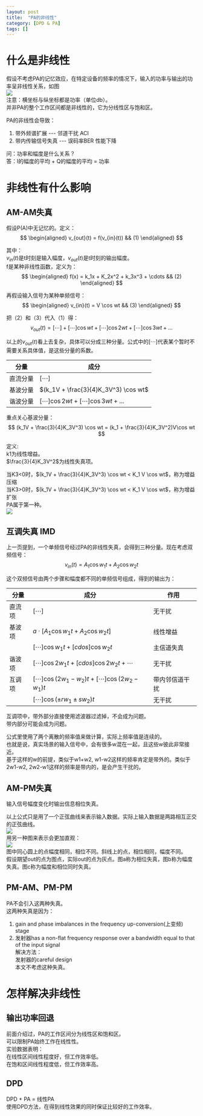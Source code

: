```yaml
---
layout: post
title:  "PA的非线性"
category: [DPD & PA]
tags: []
---
```


# 什么是非线性

假设不考虑PA的记忆效应，在特定设备的频率的情况下，输入的功率与输出的功率呈非线性关系，如图  
![](http://windmissing.github.io/images/2020/2.png)  
注意：横坐标与纵坐标都是功率（单位db）。  
并非PA的整个工作区间都是非线性的，它为分线性区与饱和区。  


PA的非线性会导致：  
1. 带外频谱扩展 --- 邻道干扰 ACI  
2. 带内传输信号失真 --- 误码率BER 性能下降

问：功率和幅度是什么关系？  
答：I的幅度的平均 + Q的幅度的平均 = 功率

# 非线性有什么影响

## AM-AM失真

假设P(A)中无记忆的。定义：  
$$
\begin{aligned}
v_{out}(t) = f(v_{in}(t))   && (1)
\end{aligned}
$$

其中：  
$v_{in}(t)$是t时刻是输入幅度，$v_{out}(t)$是t时刻的输出幅度。  
f是某种非线性函数，定义为：  
$$
\begin{aligned}
f(x) = k_1x + K_2x^2 + k_3x^3 + \cdots   && (2)
\end{aligned}
$$

再假设输入信号为某种单频信号：  
$$
\begin{aligned}
v_{in}(t) = V \cos wt   && (3)
\end{aligned}
$$

把（2）和（3）代入（1）得：  
$$
v_{out}(t) = [\cdots] + [\cdots] \cos wt +  [\cdots] \cos 2wt + [\cdots] \cos 3wt + ...
$$

以上的$v_{out}(t)$看上去复杂，具体可以分成三种分量。公式中的$[\cdots]$代表某个暂时不需要关系具体值，是这些分量的系数。  

|分量|成分|
|---|---|
|直流分量|$[\cdots]$|
|基波分量|$(k_1V + \frac{3}{4}K_3V^3) \cos wt$|
|谐波分量|$[\cdots] \cos 2wt + [\cdots] \cos 3wt + ...$|

重点关心基波分量：  
$$
(k_1V + \frac{3}{4}K_3V^3) \cos wt  = (k_1 + \frac{3}{4}K_3V^2)V\cos wt
$$

定义:  
k1为线性增益。  
$\frac{3}{4}K_3V^2$为线性失真项。  

当K3<0时，$(k_1V + \frac{3}{4}K_3V^3) \cos wt < K_1 V \cos wt$，称为增益压缩  
当K3>0时，$(k_1V + \frac{3}{4}K_3V^3) \cos wt < K_1 V \cos wt$，称为增益扩张    
PA属于第一种。  
![](http://windmissing.github.io/images/2020/3.png)  

## 互调失真 IMD

上一页提到，一个单频信号经过PA的非线性失真，会得到三种分量。现在考虑双频信号：　　
$$
v_{in}(t) = A_1\cos w_1t + A_2\cos w_2 t
$$

这个双频信号由两个步骤和幅度都不同的单频信号组成，得到的输出为：  

|分量|成分|作用|
|---|---|---|
|直流项|$[\cdots]$|无干扰|
|基波项|$a\cdot [A_1\cos w_1t + A_2\cos w_2 t]$ | 线性增益|
||$[\cdots]\cos w_1 t+ [cdos]\cos w_2 t$|主信道失真|
|谐波项|$[\cdots]\cos 2w_1 t+ [cdos]\cos 2w_2 t + \cdots$|无干扰|
|互调项|$[\cdots]\cos(2w_1 - w_2)t$ + $[\cdots]\cos(2w_2 - w_1)t$|带内邻信道干扰|
||$[\cdots]\cos(\pm rw_1 \pm sw_2)t$|无干扰|

互调项中，带外部分直接使用滤波器过滤掉，不会成为问题。  
带内部分可能会成为问题。 

公式里使用了两个离散的频率值来做计算，实际上频率值是连续的。  
也就是说，真实场景的输入信号中，会有很多w混在一起，且这些w彼此非常接近。  
基于这样的w的前提，类似于w1+w2, w1-w2这样的频率肯定是带外的。类似于2w1-w2, 2w2-w1这样的频率是带内的，是会产生干扰的。  

## AM-PM失真

输入信号幅度变化时输出信息相位失真。  

以上公式只是用了一个正弦曲线来表示输入数据。实际上输入数据是两路相互正交的正弦曲线。  
![](http://windmissing.github.io/images/2020/4.jpg)  
用另一种图来表示会更加直观：  
![](http://windmissing.github.io/images/2020/5.png)  
图中同心圆上的点幅度相同，相位不同。斜线上的点，相位相同，幅度不同。  
假设期望out的点为图点，实际out的点为灰点。图a称为相位失真，图b称为幅度失真。图c称为幅度和相位同时失真。

## PM-AM、PM-PM

PA不会引入这两种失真。  
这两种失真是因为：  
1. gain and phase imbalances in the frequency up-conversion(上变频) stage  
2. 发射器has a non-flat frequency response over a bandwidth equal to that of the input signal  
解决方法：  
发射器的careful design    
本文不考虑这种失真。   

# 怎样解决非线性

## 输出功率回退

前面介绍过，PA的工作区间分为线性区和饱和区。  
可以限制PA始终工作在线性性。  
实验数据表明：  
在线性区间线性程度好，但工作效率低。  
在饱和区间线性程度低，但工作效率高。  

## DPD

DPD + PA = 线性PA  
使用DPD方法，在得到线性效果的同时保证比较好的工作效率。  
